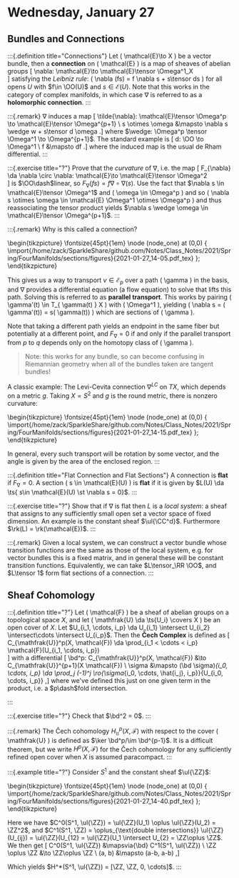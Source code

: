# Wednesday, January 27

## Bundles and Connections

:::{.definition title="Connections"}
Let \( \mathcal{E}\to X  \) be a vector bundle, then a **connection** on \( \mathcal{E}  \) is a map of sheaves of abelian groups
\[
\nabla: \mathcal{E}\to \mathcal{E}\tensor \Omega^1_X  
\]
satisfying the *Leibniz rule*: \( \nabla (fs) = f \nabla s + s\tensor ds \) for all opens $U$ with $f\in \OO(U)$ and $s\in \mathcal{E}(U)$. 
Note that this works in the category of complex manifolds, in which case $\nabla$ is referred to as a **holomorphic connection**.
:::

:::{.remark}
$\nabla$ induces a map 
\[
\tilde{\nabla}: \mathcal{E}\tensor \Omega^p \to \mathcal{E}\tensor \Omega^{p+1} \\
s \otimes \omega &\mapsto \nabla s \wedge w + s\tensor d \omega
.\]
where $\wedge: \Omega^p \tensor \Omega^1 \to \Omega^{p+1}$.
The standard example is
\[
d: \OO \to \Omega^1 \\
f &\mapsto df
.\]
where the induced map is the usual de Rham differential.
:::

:::{.exercise title="?"}
Prove that the *curvature* of $\nabla$, i.e. the map
\[
F_{\nabla} \da \nabla \circ \nabla: \mathcal{E}\to \mathcal{E}\tensor \Omega^2  
\]
is $\OO\dash$linear, so $F_{\nabla}(fs) = f\nabla \circ \nabla(s)$.
Use the fact that $\nabla s \in \mathcal{E}\tensor \Omega^1$ and \( \omega \in \Omega^p \) and so \( \nabla s \otimes \omega \in \mathcal{E} \Omega^1 \otimes \Omega^p  \) and thus reassociating the tensor product yields $\nabla s \wedge \omega \in \mathcal{E}\tensor \Omega^{p+1}$. 
:::

:::{.remark}
Why is this called a connection?

\begin{tikzpicture}
\fontsize{45pt}{1em} 
\node (node_one) at (0,0) { \import{/home/zack/SparkleShare/github.com/Notes/Class_Notes/2021/Spring/FourManifolds/sections/figures}{2021-01-27_14-05.pdf_tex} };
\end{tikzpicture}

This gives us a way to transport $v\in \mathcal{E}_p$ over a path \( \gamma \) in the basis, and $\nabla$ provides a differential equation (a flow equation) to solve that lifts this path.
Solving this is referred to as **parallel transport**.
This works by pairing \( \gamma'(t) \in T_{ \gamma(t) } X \) with \( \Omega^1 \), yielding \( \nabla s = ( \gamma'(t)) = s( \gamma(t)) \) which are sections of \( \gamma \).

Note that taking a different path yields an endpoint in the same fiber but potentially at a different point, and $F_\nabla = 0$ if and only if the parallel transport from $p$ to $q$ depends only on the homotopy class of \( \gamma \).

> Note: this works for any bundle, so can become confusing in Riemannian geometry when all of the bundles taken are tangent bundles!

A classic example:
The Levi-Cevita connection $\nabla^{LC}$ on $TX$, which depends on a metric $g$.
Taking $X=S^2$ and $g$ is the round metric, there is nonzero curvature:

\begin{tikzpicture}
\fontsize{45pt}{1em} 
\node (node_one) at (0,0) { \import{/home/zack/SparkleShare/github.com/Notes/Class_Notes/2021/Spring/FourManifolds/sections/figures}{2021-01-27_14-15.pdf_tex} };
\end{tikzpicture}


In general, every such transport will be rotation by some vector, and the angle is given by the area of the enclosed region.
:::

:::{.definition title="Flat Connection and Flat Sections"}
A connection is **flat** if $F_\nabla = 0$.
A section \( s \in \mathcal{E}(U)  \) is **flat** if it is given by $L(U) \da \ts{ s\in \mathcal{E}(U) \st \nabla s = 0}$. 
:::

:::{.exercise title="?"}
Show that if $\nabla$ is flat then $L$ is a *local system*: a sheaf that assigns to any sufficiently small open set a vector space of fixed dimension.
An example is the constant sheaf $\ul{\CC^d}$.
Furthermore $\rk(L) = \rk(\mathcal{E})$. 
:::

:::{.remark}
Given a local system, we can construct a vector bundle whose transition functions are the same as those of the local system, e.g. for vector bundles this is a fixed matrix, and in general these will be constant transition functions.
Equivalently, we can take $L\tensor_\RR \OO$, and $L\tensor 1$ form flat sections of a connection.
:::

## Sheaf Cohomology

:::{.definition title="?"}
Let \( \mathcal{F}  \) be a sheaf of abelian groups on a topological space $X$, and let \( \mathfrak{U} \da \ts{U_i} \covers X  \) be an open cover of $X$.
Let $U_{i_1, \cdots, i_p} \da U_{i_1} \intersect U_{i_2} \intersect\cdots \intersect U_{i_p}$.
Then the **Čech Complex** is defined as 
\[
C_{\mathfrak{U}}^p(X, \mathcal{F}) \da \prod_{i_1 < \cdots < i_p} \mathcal{F}(U_{i_1, \cdots, i_p})   
\]
with a differential
\[
\bd^p: C_{\mathfrak{U}}^p(X, \mathcal{F}) &\to C_{\mathfrak{U}}^{p+1}(X \mathcal{F}) \\
\sigma &\mapsto (\bd \sigma)_{i_0, \cdots, i_p} \da \prod_j (-1)^j \ro{\sigma_{i_0, \cdots, \hat{i_j}, i_p}}{U_{i_0, \cdots, i_p}}
,\]
where we've defined this just on one given term in the product, i.e. a $p\dash$fold intersection.

:::

:::{.exercise title="?"}
Check that $\bd^2 = 0$.
:::

:::{.remark}
The Čech cohomology $H^p_{\mathfrak{U}}(X, \mathcal{F})$ with respect to the cover \( \mathfrak{U}  \) is defined as $\ker \bd^p/\im \bd^{p-1}$.
It is a difficult theorem, but we write $H^p(X, \mathcal{F})$ for the Čech cohomology for any sufficiently refined open cover when $X$ is assumed paracompact.
:::

:::{.example title="?"}
Consider $S^1$ and the constant sheaf $\ul{\ZZ}$:

\begin{tikzpicture}
\fontsize{45pt}{1em} 
\node (node_one) at (0,0) { \import{/home/zack/SparkleShare/github.com/Notes/Class_Notes/2021/Spring/FourManifolds/sections/figures}{2021-01-27_14-40.pdf_tex} };
\end{tikzpicture}

Here we have $C^0(S^1, \ul{\ZZ}) = \ul{\ZZ}(U_1) \oplus \ul{\ZZ}(U_2) = \ZZ^2$, and $C^1(S^1, \ZZ) = \oplus_{\text{double intersections}} \ul{\ZZ}(U_{ij}) = \ul{\ZZ}(U_{12} = \ul{\ZZ}(U_1 \intersect U_{2} = \ZZ\oplus \ZZ$.
We then get
\[
C^0(S^1, \ul{\ZZ}) &\mapsvia{\bd} C^1(S^1, \ul{\ZZ}) \\
\ZZ \oplus \ZZ &\to \ZZ\oplus \ZZ \\
(a, b) &\mapsto (a-b, a-b)
,\]

Which yields $H^*(S^1, \ul{\ZZ}) = [\ZZ, \ZZ, 0, \cdots]$.
:::





